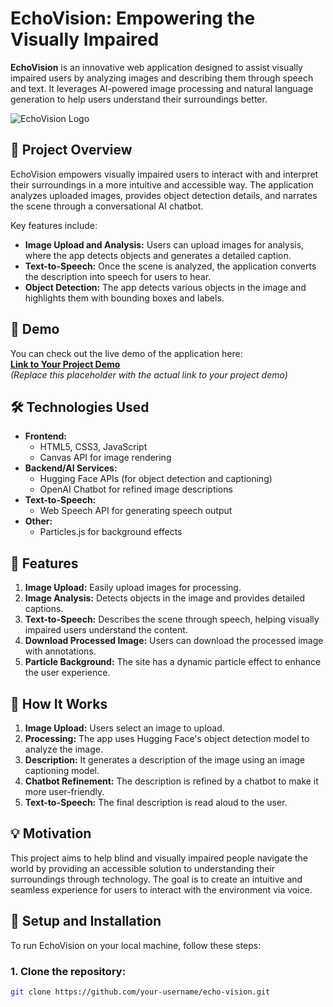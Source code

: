 # EchoVision: Empowering the Visually Impaired

**EchoVision** is an innovative web application designed to assist visually impaired users by analyzing images and describing them through speech and text. It leverages AI-powered image processing and natural language generation to help users understand their surroundings better.

![EchoVision Logo](https://your-logo-link.com)  <!-- Replace this with your logo URL if you have one -->

## 🌟 Project Overview

EchoVision empowers visually impaired users to interact with and interpret their surroundings in a more intuitive and accessible way. The application analyzes uploaded images, provides object detection details, and narrates the scene through a conversational AI chatbot.

Key features include:
- **Image Upload and Analysis:** Users can upload images for analysis, where the app detects objects and generates a detailed caption.
- **Text-to-Speech:** Once the scene is analyzed, the application converts the description into speech for users to hear.
- **Object Detection:** The app detects various objects in the image and highlights them with bounding boxes and labels.

## 🚀 Demo

You can check out the live demo of the application here:  
**[Link to Your Project Demo]( https://arpit-singh320.github.io/InsightLens/)**  
*(Replace this placeholder with the actual link to your project demo)*

## 🛠️ Technologies Used

- **Frontend:** 
  - HTML5, CSS3, JavaScript
  - Canvas API for image rendering
- **Backend/AI Services:** 
  - Hugging Face APIs (for object detection and captioning)
  - OpenAI Chatbot for refined image descriptions
- **Text-to-Speech:** 
  - Web Speech API for generating speech output
- **Other:** 
  - Particles.js for background effects

## 📸 Features

1. **Image Upload:** Easily upload images for processing.
2. **Image Analysis:** Detects objects in the image and provides detailed captions.
3. **Text-to-Speech:** Describes the scene through speech, helping visually impaired users understand the content.
4. **Download Processed Image:** Users can download the processed image with annotations.
5. **Particle Background:** The site has a dynamic particle effect to enhance the user experience.

## 🎯 How It Works

1. **Image Upload:** Users select an image to upload.
2. **Processing:** The app uses Hugging Face's object detection model to analyze the image.
3. **Description:** It generates a description of the image using an image captioning model.
4. **Chatbot Refinement:** The description is refined by a chatbot to make it more user-friendly.
5. **Text-to-Speech:** The final description is read aloud to the user.

## 💡 Motivation

This project aims to help blind and visually impaired people navigate the world by providing an accessible solution to understanding their surroundings through technology. The goal is to create an intuitive and seamless experience for users to interact with the environment via voice.

## 🔧 Setup and Installation

To run EchoVision on your local machine, follow these steps:

### 1. Clone the repository:

```bash
git clone https://github.com/your-username/echo-vision.git
